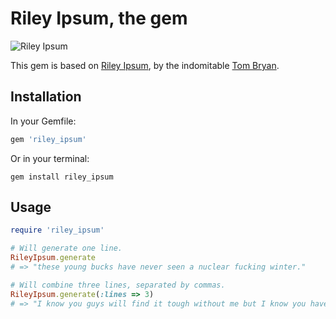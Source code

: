 # Riley Ipsum, the gem

![Riley Ipsum](http://www.rileyipsum.com/wp-content/themes/boilerplate/images/riley.png "Riley Ipsum")

This gem is based on [Riley Ipsum](http://www.rileyipsum.com), by the indomitable [Tom Bryan](http://www.tombryan.co).

## Installation

In your Gemfile:

```ruby
gem 'riley_ipsum'
```

Or in your terminal:

```shell
gem install riley_ipsum
```

## Usage

```ruby
require 'riley_ipsum'

# Will generate one line.
RileyIpsum.generate
# => "these young bucks have never seen a nuclear fucking winter."

# Will combine three lines, separated by commas.
RileyIpsum.generate(:lines => 3)
# => "I know you guys will find it tough without me but I know you have it in you to soldier on in my absence, embrace the cheese, I cry every time I think how much I paid for my first 1GB HDD."
```
